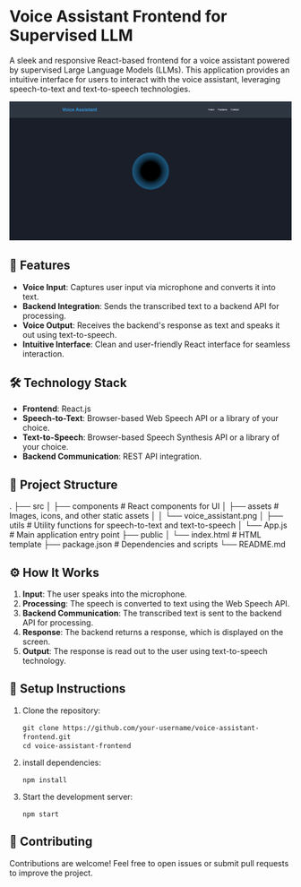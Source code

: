 # Voice Assistant Frontend for Supervised LLM

A sleek and responsive React-based frontend for a voice assistant powered by supervised Large Language Models (LLMs). This application provides an intuitive interface for users to interact with the voice assistant, leveraging speech-to-text and text-to-speech technologies.

![Voice Assistant](src/assets/voice_assistant.png)

## 🚀 Features
- **Voice Input**: Captures user input via microphone and converts it into text.
- **Backend Integration**: Sends the transcribed text to a backend API for processing.
- **Voice Output**: Receives the backend's response as text and speaks it out using text-to-speech.
- **Intuitive Interface**: Clean and user-friendly React interface for seamless interaction.

## 🛠️ Technology Stack
- **Frontend**: React.js
- **Speech-to-Text**: Browser-based Web Speech API or a library of your choice.
- **Text-to-Speech**: Browser-based Speech Synthesis API or a library of your choice.
- **Backend Communication**: REST API integration.

## 📂 Project Structure
. ├── src │ ├── components # React components for UI │ ├── assets # Images, icons, and other static assets │ │ └── voice_assistant.png │ ├── utils # Utility functions for speech-to-text and text-to-speech │ └── App.js # Main application entry point ├── public │ └── index.html # HTML template ├── package.json # Dependencies and scripts └── README.md


## ⚙️ How It Works
1. **Input**: The user speaks into the microphone.
2. **Processing**: The speech is converted to text using the Web Speech API.
3. **Backend Communication**: The transcribed text is sent to the backend API for processing.
4. **Response**: The backend returns a response, which is displayed on the screen.
5. **Output**: The response is read out to the user using text-to-speech technology.

## 🧩 Setup Instructions
1. Clone the repository:
   ```
   git clone https://github.com/your-username/voice-assistant-frontend.git
   cd voice-assistant-frontend
   ```
2. install dependencies:
   ```
   npm install
   ```
3. Start the development server:
   ```
   npm start
   ```
## 🤝 Contributing
Contributions are welcome! Feel free to open issues or submit pull requests to improve the project.



